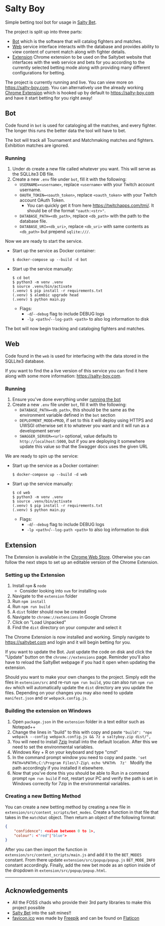 # Salty Boy

Simple betting tool bot for usage in [Salty Bet](https://saltybet.com).

The project is split up into three parts:

- [Bot](#bot) which is the software that will catalog fighters and matches.
- [Web](#web) service interface interacts with the database and provides ability to view content of current match along with fighter details.
- [Extension](#extension) Chrome extension to be used on the Saltybet website that interfaces with the web service and bets for you according to the currently selected betting mode along with providing many different configurations for betting.

The project is currently running and live. You can view more on https://salty-boy.com. You can alternatively use the already working [Chrome Extension](https://chrome.google.com/webstore/detail/salty-boy/khlbmnneeaecmpeicbaodeaeicljnddj) which is hooked up by default to https://salty-boy.com and have it start betting for you right away!


## Bot

Code found in `bot` is used for cataloging all the matches, and every fighter. The longer this runs the better data the tool will have to bet.

The bot will track all Tournament and Matchmaking matches and fighters. Exhibition matches are ignored.

### Running

1. Under `db` create a new file called whatever you want. This will serve as the SQLLite3 DB file.
1. Create a new `.env` file under `bot`, fill it with the following:
    - `USERNAME=<username>`, replace `<username>` with your Twitch account username.
    - `OAUTH_TOKEN=<oauth_token>`, replace `<oauth_token>` with your Twitch account OAuth Token.
        - You can quickly get it from here https://twitchapps.com/tmi/. It should be of the format `"oauth:<str>"`.
    - `DATABASE_PATH=<db_path>`, replace `<db_path>` with the path to the database file.
    - `DATABASE_URI=<db_uri>`, replace `<db_uri>` with same contents as `<db_path>` but prepend `sqlite:///`.


Now we are ready to start the service.

- Start up the service as Docker container:
    ```
    $ docker-compose up --build -d bot
    ```
- Start up the service manually:
    ```
    $ cd bot
    $ python3 -m venv .venv
    $ source .venv/bin/activate
    (.venv) $ pip install -r requirements.txt
    (.venv) $ alembic upgrade head
    (.venv) $ python main.py
    ```
    - Flags:
        - `-d`/`--debug` flag to include DEBUG logs
        - `-lp <path>`/`--log-path <path>` to also log information to disk

The bot will now begin tracking and cataloging fighters and matches.

## Web

Code found in the `web` is used for interfacing with the data stored in the SQLLite3 database.

If you want to find the a live version of this service you can find it here along with some more information: https://salty-boy.com.

### Running

1. Ensure you've done everything under [running the bot](#bot-running)
1. Create a new `.env` file under `bot`, fill it with the following:
    - `DATABASE_PATH=<db_path>`, this should be the same as the environment variable defined in the `bot` section
    - `DEPLOYMENT_MODE=PROD`, if set to this it will deploy using HTTPS and UWSGI otherwise set it to whatever you want and it will run as a development server
    - `SWAGGER_SERVER=<url>` optional, value defaults to `http://localhost:5000`, but if you are deploying it somewhere update this value so that the Swagger docs uses the given URL

We are ready to spin up the service:

- Start up the service as a Docker container:
    ```
    $ docker-compose up --build -d web
    ```
- Start up the service manually:
    ```
    $ cd web
    $ python3 -m venv .venv
    $ source .venv/bin/activate
    (.venv) $ pip install -r requirements.txt
    (.venv) $ python main.py
    ```
    - Flags:
        - `-d`/`--debug` flag to include DEBUG logs
        - `-lp <path>`/`--log-path <path>` to also log information to disk


## Extension

The Extension is available in the [Chrome Web Store](https://chrome.google.com/webstore/detail/salty-boy/khlbmnneeaecmpeicbaodeaeicljnddj). Otherwise you can follow the next steps to set up an editable version of the Chrome Extension.

### Setting up the Extension

1. Install `npm` & `node`
    - Consider looking into `nvm` for installing `node`
1. Navigate to the `extension` folder
1. Run `npm install`
1. Run `npm run build`
1. A `dist` folder should now be created
1. Navigate to `chrome://extensions` in Google Chrome
1. Click on "Load Unpacked"
1. Find the `dist` directory on your computer and select it

The Chrome Extension is now installed and working. Simply navigate to https://saltybet.com and login and it will begin betting for you.

If you want to update the Bot. Just update the code on disk and click the "Update" button on the `chrome://extensions` page. Reminder you'll also have to reload the SaltyBet webpage if you had it open when updating the extension.

Should you want to make your own changes to the project. Simply edit the files in `extension/src` and re-run `npm run build`, you can also run `npm run dev` which will automatically update the `dist` directory are you update the files. Depending on your changes you may also need to update `manifest.json` and or `webpack.config.js`.

### Building the extension on Windows

1. Open `package.json` in the `extension` folder in a text editor such as Notepad++
2. Change the lines in "build" to this with copy and paste `"build": "npx webpack --config webpack.config.js && 7z a saltyboy.zip dist/",`
3. You will need to install [7zip](https://www.7-zip.org/download.html) Install into the default location. After this we need to set the environmental variables.
4. Windows Key + R on your keyboard and type "cmd"
5. In the command prompt window you need to copy and paste. `'set PATH=%PATH%;C:\Program Files\7-Zip\
echo %PATH% 
7z' ` Modify the path accordingly if you installed it elsewhere.
6. Now that you've done this you should be able to Run in a command prompt `npm run build` if not, restart your PC and verify the path is set in Windows correctly for 7zip in the environmental variables.


### Creating a new Betting Method

You can create a new betting method by creating a new file in `extension/src/content_scripts/bet_modes`. Create a function in that file that takes in the `matchDat` object. Then return an object of the following format:

```json
{
    "confidence": <value between 0 to 1>,
    "colour": <"red"|"blue">
}
```

After you can then import the function in `extension/src/content_scripts/main.js` and add it to the `BET_MODES` constant. From there update `extension/src/popup/popup.js` `BET_MODE_INFO` constant accordingly. Finally, add the new bet mode as an option inside of the dropdown in `extension/src/popup/popup.html`.

----

## Acknowledgements

- All the FOSS chads who provide their 3rd party libraries to make this project possible
- [Salty Bet](https://saltybet.com) into the salt mines!! 
- [favicon.ico](web/public/favicon.ico) was made by [Freepik](https://www.freepik.com) and can be found on [Flaticon](https://www.flaticon.com)
